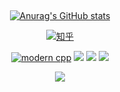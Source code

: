 ## 

<div id="title" align=center>

[![Anurag's GitHub stats](https://github-readme-stats.vercel.app/api?username=380561016&show_icons=true&theme=tokyonight)](https://b23.tv/iEJTnPp)

[![知乎](https://img.shields.io/badge/bilibili-pink)](https://space.bilibili.com/177308205)

[![modern cpp](https://img.shields.io/badge/code-C++-blue)](https://learn.microsoft.com/zh-cn/cpp/cpp/welcome-back-to-cpp-modern-cpp) 
![](https://img.shields.io/badge/讨厌-学习-yellow) 
![](https://img.shields.io/badge/性格-开朗-red) 
![](https://img.shields.io/badge/爱好-二次元-red)



<img src="https://moe-counter.glitch.me/get/@star?theme=rule34">

</div>


